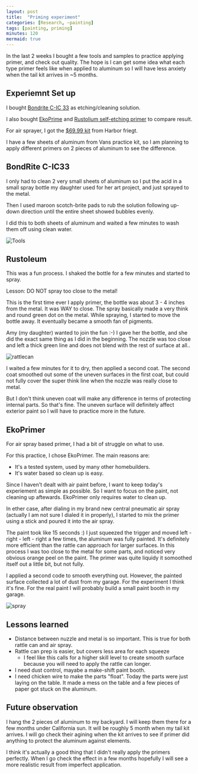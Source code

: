 ```yaml
---
layout: post
title:  "Priming experiment"
categories: [Research, ~painting]
tags: [painting, priming]
minutes: 120
mermaid: true
---
```


In the last 2 weeks I bought a few tools and samples to practice applying primer, and check out quality. The hope is I can get some idea what each type primer feels
like when applied to aluminum so I will have less anxiety when the tail kit arrives in ~5 months.

## Experiemnt Set up

I bought [Bondrite C-IC 33](https://www.aircraftspruce.com/catalog/pnpages/09-01621.php) as etching/cleaning solution.

I also bought [EkoPrime](https://www.aircraftspruce.com/catalog/pnpages/09-03078.php) and
[Rustolium self-etching primer](https://a.co/d/8SOFPU0) to compare result.

For air sprayer, I got the [$69.99 kit](https://www.harborfreight.com/20-oz-hvlp-gravity-feed-air-spray-gun-68843.html) from Harbor friegt.

I have a few sheets of aluminum from Vans practice kit, so I am planning to apply different primers on 2 pieces of aluminum to see the difference.

## BondRite C-IC33

I only had to clean 2 very small sheets of aluminum so I put the acid in a small spray bottle my daughter used for her art project, and just sprayed to the metal.

Then I used maroon scotch-brite pads to rub the solution following up-down direction until the entire sheet showed bubbles evenly.

I did this to both sheets of aluminum and waited a few minutes to wash them off using clean water.

![Tools](/assets/img/20230917/primer_experiment_tools.jpg)


## Rustoleum

This was a fun process. I shaked the bottle for a few minutes and started to spray.

Lesson: DO NOT spray too close to the metal!

This is the first time ever I apply primer, the bottle was about 3 - 4 inches from the metal. It was WAY to close. The spray basically made a very think and round green dot
on the metal. While spraying, I started to move the bottle away. It eventually became a smooth fan of pigments. 

Amy (my daughter) wanted to join the fun :-) I gave her the bottle, and she did the exact same thing as I did in the beginning. The nozzle was too close and left a thick green line
and does not blend with the rest of surface at all..

![rattlecan](/assets/img/20230917/rattlecan.jpg)


I waited a few minutes for it to dry, then applied a second coat. The second coat smoothed out some of the uneven surfaces in the first coat, but could not fully cover the super
think line when the nozzle was really close to metal.

But I don't think uneven coat will make any difference in terms of protecting internal parts. So that's fine. The uneven surface will definitely affect exterior paint so I will
have to practice more in the future.

## EkoPrimer

For air spray based primer, I had a bit of struggle on what to use. 

For this practice, I chose EkoPrimer. The main reasons are:
* It's a tested system, used by many other homebuilders.
* It's water based so clean up is easy.

Since I haven't dealt with air paint before, I want to keep today's experiement as simple as possible. So I want to focus on the paint, not cleaning up aftewards. EkoPrimer only
requires water to clean up.

In ether case, after dialing in my brand new central pneumatic air spray (actually I am not sure I dialed it in properly), I started to mix the primer using a stick and poured it
into the air spray.

The paint took like 15 seconds :) I just squeezed the trigger and moved left - right - left - right a few times, the aluminum was fully painted. It's definitely more efficient than
the rattle can approach for larger surfaces. In this process I was too close to the metal for some parts, and noticed very obvious orange peel on the paint. The primer was quite
liquidy it somoothed itself out a little bit, but not fully.

I applied a second code to smooth everything out. However, the painted surface collected a lot of dust from my garage. For the experiment I think it's fine. For the real paint I
will probably build a small paint booth in my garage.

![spray](/assets/img/20230917/spray.jpg)


## Lessons learned

* Distance between nuzzle and metal is so important. This is true for both rattle can and air spray.
* Rattle can prep is easier, but covers less area for each squeeze
    * I feel like this calls for a higher skill level to create smooth surface because you will need to apply the rattle can longer.
* I need dust control, mayabe a make-shift paint booth.
* I need chicken wire to make the parts "float". Today the parts were just laying on the table. It made a mess on the table and a few pieces of paper got stuck on the aluminum.


## Future observation

I hang the 2 pieces of aluminum to my backyard. I will keep them there for a few months under California sun. It will be roughly 5 month when my tail kit arrives. I will go check
their agining when the kit arrives to see if primer did anything to protect the aluminum against elements.

I think it's actually a good thing that I didn't really apply the primers perfectly. When I go check the effect in a few months hopefully I will see a more realistic result from imperfect application.
